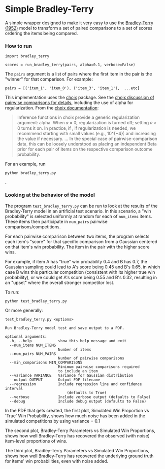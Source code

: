 
# Simple Bradley-Terry

A simple wrapper designed to make it very easy to use the [Bradley-Terry (1952)](https://en.wikipedia.org/wiki/Bradley%E2%80%93Terry_model) model to transform a set of paired comparisons to a set of scores ordering the items being compared.

### How to run

```
import bradley_terry

scores = run_bradley_terry(pairs, alpha=0.1, verbose=False)
```

The `pairs` argument is a list of pairs where the first item in the pair is the "winner" for that comparison. For example:

```
pairs = [('item_1', 'item_0'), ('item_3', 'item_1'),  ...etc]
```

This implementation uses the [choix](https://github.com/lucasmaystre/choix) package. See the [choix discussion of pairwise comparisons for details](https://github.com/lucasmaystre/choix/blob/master/notebooks/intro-pairwise.ipynb), including the use of alpha for regularization. From the [choix documentation](https://web.archive.org/web/20240414140923/https://choix.lum.li/_/downloads/en/latest/pdf/): 

> Inference functions in choix provide a generic regularization argument: alpha. When 𝛼 = 0, regularization is turned off; setting 𝛼 > 0 turns it on. In practice, if , if regularization is needed, we recommend starting with small values (e.g., 10^{−4}) and increasing the value if necessary. ... In the special case of pairwise-comparison data, this can be loosely understood as placing an independent Beta prior for each pair of items on the respective comparison outcome probability.


For an example, run
```
python bradley_terry.py 
```
.

### Looking at the behavior of the model
 
The program `test_bradley_terry.py` can be run to look at the results of the Bradley-Terry model in an artificial test scenario. In this scenario, a "win probability" is selected uniformly at random for each of `num_items` items. These items then participate in `num_pairs` pairwise comparisons/competitions. 

For each pairwise comparison between two items, the program selects each item's "score" for that specific comparison from a Gaussian centered on
that item's win probability. The item in the pair with the higher score wins.

For example, if item A has "true" win probability 0.4 and B has 0.7,
the Gaussian sampling could lead to A's score being 0.45 and B's 0.65,
in which case B wins this particular competition (consistent with its higher
true win probability), or we could get A's score being 0.55 and B's 0.32,
resulting in an "upset" where the overall stronger competitor lost.

To run:

```
python test_bradley_terry.py
```

Or more generally:

```
test_bradley_terry.py <options>

Run Bradley-Terry model test and save output to a PDF.

optional arguments:
  -h, --help            show this help message and exit
  --num_items NUM_ITEMS
                        Number of items
  --num_pairs NUM_PAIRS
                        Number of pairwise comparisons
  --min_comparisons MIN_COMPARISONS
                        Minimum pairwise comparisons required 
                        to include an item
  --variance VARIANCE   Variance for Gaussian distribution
  --output OUTPUT       Output PDF filename
  --regression          Include regression line and confidence interval
  						    (defaults to True)
  --verbose             Include verbose output (defaults to False)
  --debug               Include debug output (defaults to False)
```

In the PDF that gets created, the first plot, Simulated Win Proportion vs 'True' Win Probability,
 shows how much noise has been added in the simulated competitions by using variance = 0.1

The second plot, Bradley-Terry Parameters vs Simulated Win Proportions,
 shows how well Bradley-Terry has recovered the observed (with noise) item-level proportions of wins.

The third plot, Bradley-Terry Parameters vs Simulated Win Proportions,
 shows how well Bradley-Terry has recovered the underlying ground truth for items' win probabilities, even with noise added.



